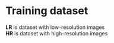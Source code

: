 # Training dataset
**LR** is dataset with low-resolution images\
**HR** is dataset with high-resolution images
